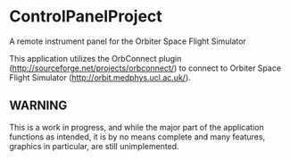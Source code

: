 # ControlPanelProject
A remote instrument panel for the Orbiter Space Flight Simulator

This application utilizes the OrbConnect plugin (http://sourceforge.net/projects/orbconnect/) to connect to Orbiter Space Flight Simulator (http://orbit.medphys.ucl.ac.uk/).

## WARNING

This is a work in progress, and while the major part of the application functions as intended, it is by no means complete and many features, graphics in particular, are still unimplemented.
